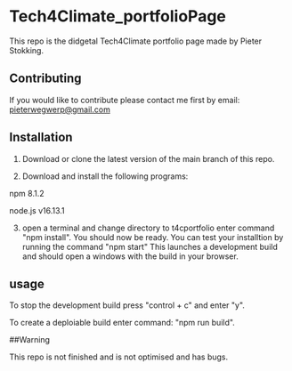 # Tech4Climate_portfolioPage
This repo is the didgetal Tech4Climate portfolio page made by Pieter Stokking.

## Contributing
If you would like to contribute please contact me first by email: pieterwegwerp@gmail.com

## Installation
1. Download or clone the latest version of the main branch of this repo.

2. Download and install the following programs:

 npm      8.1.2 

 node.js  v16.13.1

3. open a terminal and change directory to t4cportfolio
enter command "npm install". 
You should now be ready. You can test your installtion by running the command "npm start"
This launches a development build and should open a windows with the build in your browser.

## usage
To stop the development build press "control + c" and enter "y".

To create a deploiable build enter command: "npm run build".

##Warning

This repo is not finished and is not optimised and has bugs.

